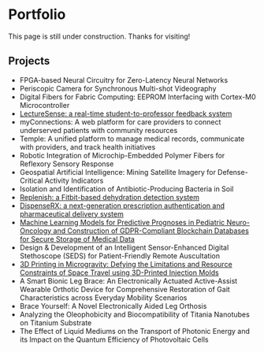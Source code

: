 # Portfolio

This page is still under construction. Thanks for visiting!


## Projects
- FPGA-based Neural Circuitry for Zero-Latency Neural Networks
- Periscopic Camera for Synchronous Multi-shot Videography
- Digital Fibers for Fabric Computing: EEPROM Interfacing with Cortex-M0 Microcontroller
-	[LectureSense: a real-time student-to-professor feedback system](https://devpost.com/software/lecturesense-uimo5f)
- myConnections: A web platform for care providers to connect underserved patients with community resources
- Temple: A unified platform to manage medical records, communicate with providers, and track health initiatives
-	Robotic Integration of Microchip-Embedded Polymer Fibers for Reflexory Sensory Response
-	Geospatial Artificial Intelligence: Mining Satellite Imagery for Defense-Critical Activity Indicators
-	Isolation and Identification of Antibiotic-Producing Bacteria in Soil
-	[Replenish: a Fitbit-based dehydration detection system](https://devpost.com/software/replenish-fsulmi)
-	[DispenseRX: a next-generation prescription authentication and pharmaceutical delivery system](https://devpost.com/software/dispenser)
-	[Machine Learning Models for Predictive Prognoses in Pediatric Neuro-Oncology and Construction of GDPR-Compliant Blockchain Databases for Secure Storage of Medical Data](https://youtu.be/AOAD2V2tQjc?t=8690)
-	Design & Development of an Intelligent Sensor-Enhanced Digital Stethoscope (SEDS) for Patient-Friendly Remote Auscultation
-	[3D Printing in Microgravity: Defying the Limitations and Resource Constraints of Space Travel using 3D-Printed Injection Molds](http://3dmolds.webflow.io/)
-	A Smart Bionic Leg Brace: An Electronically Actuated Active-Assist Wearable Orthotic Device for Comprehensive Restoration of Gait Characteristics across Everyday Mobility Scenarios
-	Brace Yourself: A Novel Electronically Aided Leg Orthosis
-	Analyzing the Oleophobicity and Biocompatibility of Titania Nanotubes on Titanium Substrate
-	The Effect of Liquid Mediums on the Transport of Photonic Energy and its Impact on the Quantum Efficiency of Photovoltaic Cells
